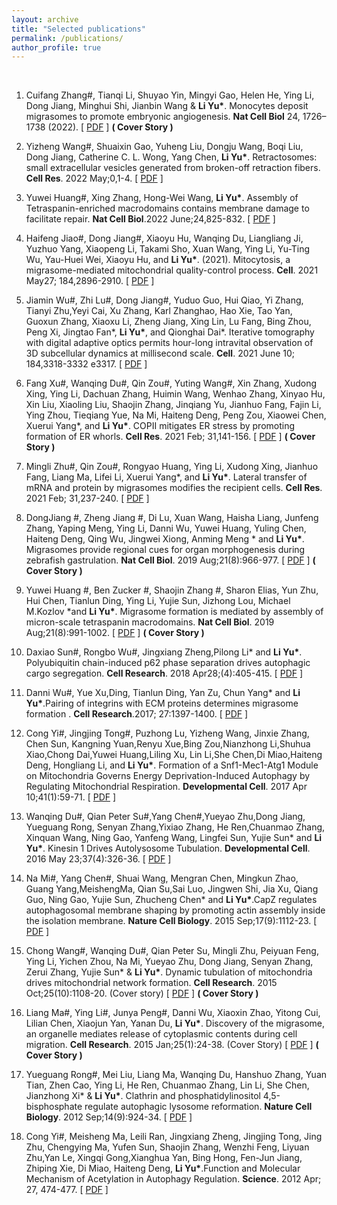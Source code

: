 ```yaml
---
layout: archive
title: "Selected publications"
permalink: /publications/
author_profile: true
---
```

<br>

1. Cuifang Zhang#, Tianqi Li, Shuyao Yin, Mingyi Gao, Helen He, Ying Li, Dong Jiang, Minghui Shi, Jianbin Wang & **Li Yu\***. Monocytes deposit migrasomes to promote embryonic angiogenesis. **Nat Cell Biol** 24, 1726–1738 (2022). [ [PDF](https://github.com/LiYuLab/figures-for-liyu-lab-page/raw/master/publications/Monocytes%20deposit%20migrasomes%20to%20promote%20embryonic%20angiogenesis.pdf) ] **( Cover Story )**

1. Yizheng Wang#, Shuaixin Gao, Yuheng Liu, Dongju Wang, Boqi Liu, Dong Jiang, Catherine C. L. Wong, Yang Chen, **Li Yu\***. Retractosomes: small extracellular vesicles generated from broken-off retraction fibers. **Cell Res**. 2022 May;0,1-4. [ [PDF](https://github.com/LiYuLab/figures-for-liyu-lab-page/raw/master/publications/Retractosomes%20-%20small%20extracellular%20vesicles%20generated%20from%20broken-off%20retraction%20fibers.pdf) ]

1. Yuwei Huang#, Xing Zhang, Hong-Wei Wang, **Li Yu\***. Assembly of Tetraspanin-enriched macrodomains contains membrane damage to facilitate repair. **Nat Cell Biol**.2022 June;24,825-832. [ [PDF](https://github.com/LiYuLab/figures-for-liyu-lab-page/raw/master/publications/Assembly%20of%20Tetraspanin-enriched%20macrodomains%20contains%20membrane%20damage%20to%20facilitate%20repair.pdf) ]

1. Haifeng Jiao#, Dong Jiang#, Xiaoyu Hu, Wanqing Du, Liangliang Ji, Yuzhuo Yang, Xiaopeng Li, Takami Sho, Xuan Wang, Ying Li, Yu-Ting Wu, Yau-Huei Wei, Xiaoyu Hu, and **Li Yu\***. (2021). Mitocytosis, a migrasome-mediated mitochondrial quality-control process. **Cell**. 2021 May27; 184,2896-2910. [ [PDF](https://github.com/LiYuLab/figures-for-liyu-lab-page/raw/master/publications/Mitocytosis%2C%20a%20migrasome-mediated%20mitochondrial%20quality-control%20process.pdf) ]

1. Jiamin Wu#, Zhi Lu#, Dong Jiang#, Yuduo Guo, Hui Qiao, Yi Zhang, Tianyi Zhu,Yeyi Cai, Xu Zhang, Karl Zhanghao, Hao Xie, Tao Yan, Guoxun Zhang, Xiaoxu Li, Zheng Jiang, Xing Lin, Lu Fang, Bing Zhou, Peng Xi, Jingtao Fan*, **Li Yu\***, and Qionghai Dai*. Iterative tomography with digital adaptive optics permits hour-long intravital observation of 3D subcellular dynamics at millisecond scale. **Cell**. 2021 June 10; 184,3318-3332 e3317. [ [PDF](https://github.com/LiYuLab/figures-for-liyu-lab-page/raw/master/publications/Iterative%20tomography%20with%20digital%20adaptive%20optics%20permits%20hour-long%20intravital%20observation%20of%203D%20subcellular%20dynamics%20at%20millisecond%20scale.pdf) ]

2. Fang Xu#, Wanqing Du#, Qin Zou#, Yuting Wang#, Xin Zhang, Xudong Xing, Ying Li, Dachuan Zhang, Huimin Wang, Wenhao Zhang, Xinyao Hu, Xin Liu, Xiaoling Liu, Shaojin Zhang, Jinqiang Yu, Jianhuo Fang, Fajin Li, Ying Zhou, Tieqiang Yue, Na Mi, Haiteng Deng, Peng Zou, Xiaowei Chen, Xuerui Yang*, and **Li Yu\***. COPII mitigates ER stress by promoting formation of ER whorls. **Cell Res**. 2021 Feb; 31,141-156. [ [PDF](https://github.com/LiYuLab/figures-for-liyu-lab-page/raw/master/publications/COPII%20mitigates%20ER%20stress%20by%20promoting%20formation%20of%20ER%20whorls.pdf) ] **( Cover Story )**

1. Mingli Zhu#, Qin Zou#, Rongyao Huang, Ying Li, Xudong Xing, Jianhuo Fang, Liang Ma, Lifei Li, Xuerui Yang*, and **Li Yu\***. Lateral transfer of mRNA and protein by migrasomes modifies the recipient cells. **Cell Res**. 2021 Feb; 31,237-240. [ [PDF](https://github.com/LiYuLab/figures-for-liyu-lab-page/raw/master/publications/Lateral%20transfer%20of%20mRNA%20and%20protein%20by%20migrasomes%20modifies%20the%20recipient%20cells.pdf) ]

1. DongJiang #, Zheng Jiang #, Di Lu, Xuan Wang, Haisha Liang, Junfeng Zhang, Yaping Meng, Ying Li, Danni Wu, Yuwei Huang, Yuling Chen, Haiteng Deng, Qing Wu, Jingwei Xiong, Anming Meng * and **Li Yu\***. Migrasomes provide regional cues for organ morphogenesis during zebrafish gastrulation. **Nat Cell Biol**. 2019 Aug;21(8):966-977. [ [PDF](https://github.com/LiYuLab/figures-for-liyu-lab-page/raw/master/publications/Migrasomes%20provide%20regional%20cues%20for%20organ%20morphogenesis%20during%20zebrafish%20gastrulation.pdf) ] **( Cover Story )**

2. Yuwei Huang #, Ben Zucker #, Shaojin Zhang #, Sharon Elias, Yun Zhu, Hui Chen, Tianlun Ding, Ying Li, Yujie Sun, Jizhong Lou, Michael M.Kozlov *and **Li Yu\***. Migrasome formation is mediated by assembly of micron-scale tetraspanin macrodomains. **Nat Cell Biol**. 2019 Aug;21(8):991-1002. [ [PDF](https://github.com/LiYuLab/figures-for-liyu-lab-page/raw/master/publications/Migrasome%20formation%20is%20mediated%20by%20assembly%20of%20micron-scale%20tetraspanin%20macrodomains.pdf) ] **( Cover Story )**

3. Daxiao Sun#, Rongbo Wu#, Jingxiang Zheng,Pilong Li* and **Li Yu\***. Polyubiquitin chain-induced p62 phase separation drives autophagic cargo segregation. **Cell Research**. 2018 Apr28;(4):405-415. [ [PDF](https://github.com/LiYuLab/figures-for-liyu-lab-page/raw/master/publications/Polyubiquitin%20chain-induced%20p62%20phase%20separation%20drives%20autophagic%20cargo%20segregation.pdf) ]

4. Danni Wu#, Yue Xu,Ding, Tianlun Ding, Yan Zu, Chun Yang* and **Li Yu\***.Pairing of integrins with ECM proteins determines migrasome formation . **Cell Research**.2017; 27:1397-1400. [ [PDF](https://github.com/LiYuLab/figures-for-liyu-lab-page/raw/master/publications/Pairing%20of%20integrins%20with%20ECM%20proteins%20determines%20migrasome%20formation.pdf) ]

6. Cong Yi#, Jingjing Tong#, Puzhong Lu, Yizheng Wang, Jinxie Zhang, Chen Sun, Kangning Yuan,Renyu Xue,Bing Zou,Nianzhong Li,Shuhua Xiao,Chong Dai,Yuwei Huang,Liling Xu, Lin Li,She Chen,Di Miao,Haiteng Deng, Hongliang Li, and **Li Yu\***. Formation of a Snf1-Mec1-Atg1 Module on Mitochondria Governs Energy Deprivation-Induced Autophagy by Regulating Mitochondrial Respiration. **Developmental Cell**. 2017 Apr 10;41(1):59-71. [ [PDF](https://github.com/LiYuLab/figures-for-liyu-lab-page/raw/master/publications/Formation%20of%20a%20Snf1-Mec1-Atg1%20Module%20on%20Mitochondria%20Governs%20Energy%20Deprivation-Induced%20Autophagy%20by%20Regulating%20Mitochondrial%20Respiration.pdf) ]

7. Wanqing Du#, Qian Peter Su#,Yang Chen#,Yueyao Zhu,Dong Jiang, Yueguang Rong, Senyan Zhang,Yixiao Zhang, He Ren,Chuanmao Zhang, Xinquan Wang, Ning Gao, Yanfeng Wang, Lingfei Sun, Yujie Sun* and **Li Yu\***. Kinesin 1 Drives Autolysosome Tubulation. **Developmental Cell**. 2016 May 23;37(4):326-36. [ [PDF](https://github.com/LiYuLab/figures-for-liyu-lab-page/raw/master/publications/Kinesin%201%20Drives%20Autolysosome%20Tubulation.pdf) ]

5. Na Mi#, Yang Chen#, Shuai Wang, Mengran Chen, Mingkun Zhao, Guang Yang,MeishengMa, Qian Su,Sai Luo, Jingwen Shi, Jia Xu, Qiang Guo, Ning Gao, Yujie Sun, Zhucheng Chen* and **Li Yu\***.CapZ regulates autophagosomal membrane shaping by promoting actin assembly inside the isolation membrane. **Nature Cell Biology**. 2015 Sep;17(9):1112-23. [ [PDF](https://github.com/LiYuLab/figures-for-liyu-lab-page/raw/master/publications/CapZ%20regulates%20autophagosomal%20membrane%20shaping%20by%20promoting%20actin%20assembly%20inside%20the%20isolation%20membrane.pdf) ]

1. Chong Wang#, Wanqing Du#, Qian Peter Su, Mingli Zhu, Peiyuan Feng, Ying Li, Yichen Zhou, Na Mi, Yueyao Zhu, Dong Jiang, Senyan Zhang, Zerui Zhang, Yujie Sun* & **Li Yu\***. Dynamic tubulation of mitochondria drives mitochondrial network formation. **Cell Research**. 2015 Oct;25(10):1108-20. (Cover story) [ [PDF](https://github.com/LiYuLab/figures-for-liyu-lab-page/raw/master/publications/Dynamic%20tubulation%20of%20mitochondria%20drives%20mitochondrial%20network%20formation.pdf) ] **( Cover Story )**

8. Liang Ma#, Ying Li#, Junya Peng#, Danni Wu, Xiaoxin Zhao, Yitong Cui, Lilian Chen, Xiaojun Yan, Yanan Du, **Li Yu\***. Discovery of the migrasome, an organelle mediates release of cytoplasmic contents during cell migration. **Cell Research**. 2015 Jan;25(1):24-38. (Cover Story) [ [PDF](https://github.com/LiYuLab/figures-for-liyu-lab-page/raw/master/publications/Discovery%20of%20the%20migrasome%2C%20an%20organelle%20mediating%20release%20of%20cytoplasmic%20contents%20during%20cell%20migration.pdf) ] **( Cover Story )**

1. Yueguang Rong#, Mei Liu, Liang Ma, Wanqing Du, Hanshuo Zhang, Yuan Tian, Zhen Cao, Ying Li, He Ren, Chuanmao Zhang, Lin Li, She Chen, Jianzhong Xi* & **Li Yu\***. Clathrin and phosphatidylinositol 4,5-bisphosphate regulate autophagic lysosome reformation. **Nature Cell Biology**. 2012 Sep;14(9):924-34. [ [PDF](https://github.com/LiYuLab/figures-for-liyu-lab-page/raw/master/publications/Clathrin%20and%20phosphatidylinositol%204%2C5-bisphosphate%20regulate%20autophagic%20lysosome%20reformation.pdf) ]

10. Cong Yi#, Meisheng Ma, Leili Ran, Jingxiang Zheng, Jingjing Tong, Jing Zhu, Chengying Ma, Yufen Sun, Shaojin Zhang, Wenzhi Feng, Liyuan Zhu,Yan Le, Xingqi Gong,Xianghua Yan, Bing Hong, Fen-Jun Jiang, Zhiping Xie, Di Miao, Haiteng Deng, **Li Yu\***.Function and Molecular Mechanism of Acetylation in Autophagy Regulation. **Science**. 2012 Apr; 27, 474-477. [ [PDF](https://github.com/LiYuLab/figures-for-liyu-lab-page/raw/master/publications/Function%20and%20Molecular%20Mechanism%20of%20Acetylation%20in%20Autophagy%20Regulation.pdf) ]